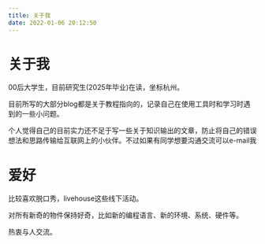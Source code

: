 ```yaml
---
title: 关于我
date: 2022-01-06 20:12:50
---
```


# 关于我

00后大学生，目前研究生(2025年毕业)在读，坐标杭州。

目前所写的大部分blog都是关于教程指向的，记录自己在使用工具时和学习时遇到的一些小问题。

个人觉得自己的目前实力还不足于写一些关于知识输出的文章，防止将自己的错误想法和思路传输给互联网上的小伙伴。不过如果有同学想要沟通交流可以e-mail我

# 爱好

比较喜欢脱口秀，livehouse这些线下活动。

对所有新奇的物件保持好奇，比如新的编程语言、新的环境、系统、硬件等。

热衷与人交流。

